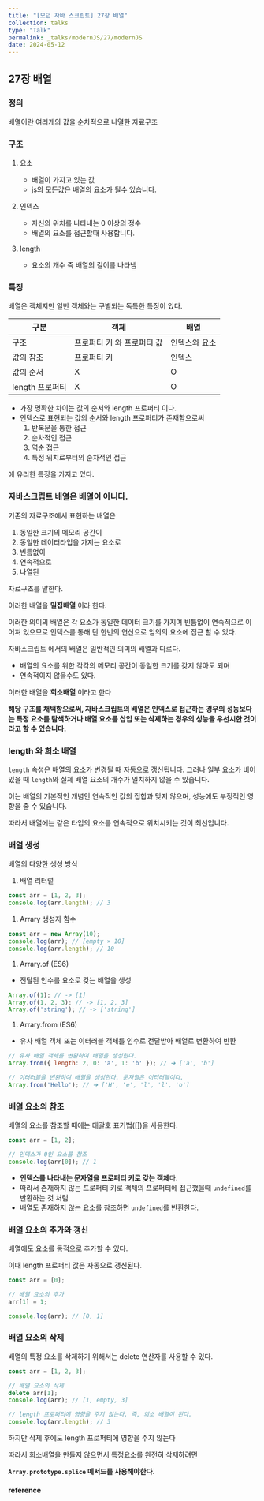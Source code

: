 ```yaml
---
title: "[모던 자바 스크립트] 27장 배열"
collection: talks
type: "Talk"
permalink: _talks/modernJS/27/modernJS
date: 2024-05-12
---
```


## 27장 배열

### 정의
배열이란 여러개의 값을 순차적으로 나열한 자료구조

### 구조

1. 요소
   - 배열이 가지고 있는 값
   - js의 모든값은 배열의 요소가 될수 있습니다.

1. 인덱스
   - 자신의 위치를 나타내는 0 이상의 정수
   - 배열의 요소를 접근할때 사용합니다.

2. length
   - 요소의 개수 즉 배열의 길이를 나타냄

### 특징

배열은 객체지만 일반 객체와는 구별되는 독특한 특징이 있다.

| 구분 | 객체 | 배열 |
| --- | --- | --- |
| 구조 | 프로퍼티 키 와 프로퍼티 값 | 인덱스와 요소 |
| 값의 참조 | 프로퍼티 키 | 인덱스 |
| 값의 순서 | X | O |
| length 프로퍼티 | X | O |
- 가장 명확한 차이는 값의 순서와 length 프로퍼티 이다.
- 인덱스로 표현되는 값의 순서와 length  프로퍼티가 존재함으로써
   1. 반복문을 통한 접근
   2. 순차적인 접근
   3. 역순 접근
   4. 특정 위치로부터의 순차적인 접근

에 유리한 특징을 가지고 있다.

### **자바스크립트 배열은 배열이 아니다.**

기존의 자료구조에서 표현하는 배열은

1. 동일한 크기의 메모리 공간이
2. 동일한 데이터타입을 가지는 요소로
3. 빈틈없이
4. 연속적으로
5. 나열된

자료구조를 말한다.

이러한 배열을 **밀집배열** 이라 한다.

이러한 의미의 배열은 각 요소가 동일한 데이터 크기를 가지며 빈틈없이 연속적으로 이어져 있으므로  인덱스를 통해 단 한번의 연산으로 임의의 요소에 접근 할 수 있다.

자바스크립트 에서의 배열은 일반적인 의미의 배열과 다르다.

- 배열의 요소를 위한 각각의 메모리 공간이 동일한 크기를 갖지 않아도 되며
- 연속적이지 않을수도 있다.

이러한 배열을 **희소배열** 이라고 한다

**해당 구조를 채택함으로써, 자바스크립트의 배열은 인덱스로 접근하는 경우의 성능보다는 특정 요소를 탐색하거나 배열 요소를 삽입 또는 삭제하는 경우의 성능을 우선시한 것이라고 할 수 있습니다.**

### length 와 희소 배열

`length` 속성은 배열의 요소가 변경될 때 자동으로 갱신됩니다. 그러나 일부 요소가 비어 있을 때 `length`와 실제 배열 요소의 개수가 일치하지 않을 수 있습니다.

이는 배열의 기본적인 개념인 연속적인 값의 집합과 맞지 않으며, 성능에도 부정적인 영향을 줄 수 있습니다.

따라서 배열에는 같은 타입의 요소를 연속적으로 위치시키는 것이 최선입니다.

### 배열 생성

배열의 다양한 생성 방식

1. 배열 리터럴

```jsx
const arr = [1, 2, 3];
console.log(arr.length); // 3
```

1. Arrary 생성자 함수

```jsx
const arr = new Array(10);
console.log(arr); // [empty × 10]
console.log(arr.length); // 10
```

1. Arrary.of (ES6)
- 전달된 인수를 요소로 갖는 배열을 생성

```jsx
Array.of(1); // -> [1]
Array.of(1, 2, 3); // -> [1, 2, 3]
Array.of('string'); // -> ['string']
```

1. Arrary.from (ES6)
- 유사 배열 객체 또는 이터러블 객체를 인수로 전달받아 배열로 변환하여 반환

```jsx
// 유사 배열 객체를 변환하여 배열을 생성한다.
Array.from({ length: 2, 0: 'a', 1: 'b' }); // ➔ ['a', 'b']

// 이터러블을 변환하여 배열을 생성한다. 문자열은 이터러블이다.
Array.from('Hello'); // ➔ ['H', 'e', 'l', 'l', 'o']
```

### 배열 요소의 참조

배열의 요소를 참조할 때에는 대괄호 표기법([])을 사용한다.

```jsx
const arr = [1, 2];

// 인덱스가 0인 요소를 참조
console.log(arr[0]); // 1
```

- **인덱스를 나타내는 문자열을 프로퍼티 키로 갖는 객체**다.
- 따라서 존재하지 않는 프로퍼티 키로 객체의 프로퍼티에 접근했을때 `undefined`를 반환하는 것 처럼
- 배열도 존재하지 않는 요소를 참조하면 `undefined`를 반환한다.

### 배열 요소의 추가와 갱신

배열에도 요소를 동적으로 추가할 수 있다.

이때 length 프로퍼티 값은 자동으로 갱신된다.

```jsx
const arr = [0];

// 배열 요소의 추가
arr[1] = 1;

console.log(arr); // [0, 1]
```

### 배열 요소의 삭제

배열의 특정 요소를 삭제하기 위해서는 delete 연산자를 사용할 수 있다.

```jsx
const arr = [1, 2, 3];

// 배열 요소의 삭제
delete arr[1];
console.log(arr); // [1, empty, 3]

// length 프로퍼티에 영향을 주지 않는다. 즉, 희소 배열이 된다.
console.log(arr.length); // 3
```

하지만 삭제 후에도 length 프로퍼티에 영향을 주지 않는다

따라서 희소배열을 만들지 않으면서 특정요소를 완전히 삭제하려면

**`Array.prototype.splice` 메서드를 사용해야한다.**

#### reference

